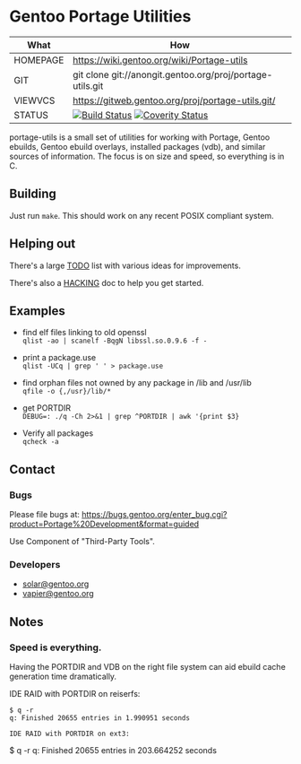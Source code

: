# Gentoo Portage Utilities

| What     | How                                                       |
| -------- | --------------------------------------------------------- |
| HOMEPAGE | https://wiki.gentoo.org/wiki/Portage-utils                |
| GIT      | git clone git://anongit.gentoo.org/proj/portage-utils.git |
| VIEWVCS  | https://gitweb.gentoo.org/proj/portage-utils.git/         |
| STATUS   | [![Build Status](https://travis-ci.org/gentoo/portage-utils.svg?branch=master)](https://travis-ci.org/gentoo/portage-utils) [![Coverity Status](https://scan.coverity.com/projects/9213/badge.svg)](https://scan.coverity.com/projects/gentoo-portage-utils) |

portage-utils is a small set of utilities for working with Portage, Gentoo
ebuilds, Gentoo ebuild overlays, installed packages (vdb), and similar sources
of information.  The focus is on size and speed, so everything is in C.

## Building

Just run `make`. This should work on any recent POSIX compliant system.

## Helping out

There's a large [TODO](./TODO.md) list with various ideas for improvements.

There's also a [HACKING](./HACKING.md) doc to help you get started.

## Examples

* find elf files linking to old openssl<br />
  `qlist -ao | scanelf -BqgN libssl.so.0.9.6 -f -`

* print a package.use<br />
  `qlist -UCq | grep ' ' > package.use`

* find orphan files not owned by any package in /lib and /usr/lib<br />
  `qfile -o {,/usr}/lib/*`
	
* get PORTDIR<br />
  `DEBUG=: ./q -Ch 2>&1 | grep ^PORTDIR | awk '{print $3}`

* Verify all packages<br />
  `qcheck -a`

## Contact

### Bugs

Please file bugs at:
	https://bugs.gentoo.org/enter_bug.cgi?product=Portage%20Development&format=guided

Use Component of "Third-Party Tools".

### Developers

* solar@gentoo.org
* vapier@gentoo.org

## Notes

### Speed is everything.

Having the PORTDIR and VDB on the right file system can aid ebuild cache
generation time dramatically.

IDE RAID with PORTDIR on reiserfs:

```
$ q -r
q: Finished 20655 entries in 1.990951 seconds

IDE RAID with PORTDIR on ext3:

```
$ q -r
q: Finished 20655 entries in 203.664252 seconds
```
